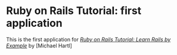 # Ruby on Rails Tutorial: first application

This is the first application for
[*Ruby on Rails Tutorial: Learn Rails by Example*](http://railstutorial.org/) by [Michael Hartl]